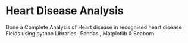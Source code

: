 # Heart Disease Analysis
 Done a Complete Analysis of Heart disease in recognised heart disease Fields using python Libraries- Pandas , Matplotlib & Seaborn
